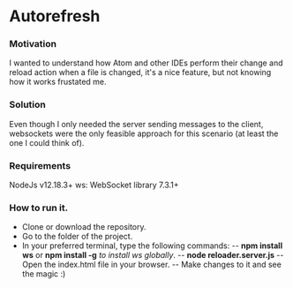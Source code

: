 # Autorefresh 

### Motivation
I wanted to understand how Atom and other IDEs perform their change and reload action when a file is changed, it's a nice feature, but not knowing how it works frustated me.

### Solution
Even though I only needed the server sending messages to the client, websockets were the only feasible approach for this scenario (at least the one I could think of).

### Requirements
NodeJs v12.18.3+
ws:  WebSocket library 7.3.1+

### How to run it.
 - Clone or download the repository.
 - Go to the folder of the project.
 - In your preferred terminal, type the following commands:
  -- **npm install ws** or **npm install -g**  *to install ws globally*.
  -- **node reloader.server.js**
  -- Open the index.html file in your browser.
  -- Make changes to it and see the magic :)